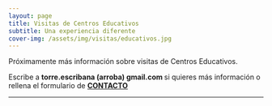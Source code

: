 ```yaml
---
layout: page
title: Visitas de Centros Educativos
subtitle: Una experiencia diferente
cover-img: /assets/img/visitas/educativos.jpg
---
```


Próximamente más información sobre visitas de Centros Educativos.

Escribe a <strong> torre.escribana (arroba) gmail.com </strong> si quieres más información o rellena el formulario de 
<a href="{{ '/contacto' | absolute_url  }}"><strong>CONTACTO</strong>
</a>

<hr>

